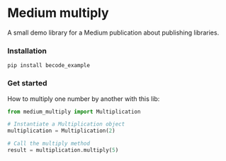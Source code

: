 # Medium multiply
A small demo library for a Medium publication about publishing libraries.

### Installation
```
pip install becode_example
```

### Get started
How to multiply one number by another with this lib:

```Python
from medium_multiply import Multiplication

# Instantiate a Multiplication object
multiplication = Multiplication(2)

# Call the multiply method
result = multiplication.multiply(5)
```